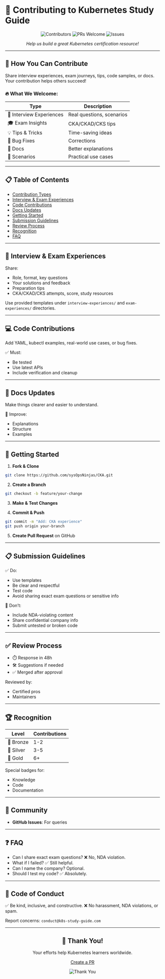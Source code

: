 # 🤝 Contributing to Kubernetes Study Guide

<div align="center">

![Contributors](https://img.shields.io/github/contributors/sysOpsNinjas/CKA?style=for-the-badge)
![PRs Welcome](https://img.shields.io/badge/PRs-welcome-brightgreen.svg?style=for-the-badge)
![Issues](https://img.shields.io/github/issues/sysOpsNinjas/CKA?style=for-the-badge)

*Help us build a great Kubernetes certification resource!*

</div>

---

## 🎯 How You Can Contribute

Share interview experiences, exam journeys, tips, code samples, or docs. Your contribution helps others succeed!

### 🔥 What We Welcome:

| Type                     | Description               |
| ------------------------ | ------------------------- |
| 📝 Interview Experiences | Real questions, scenarios |
| 🎓 Exam Insights         | CKA/CKAD/CKS tips         |
| 💡 Tips & Tricks         | Time-saving ideas         |
| 🐛 Bug Fixes             | Corrections               |
| 📖 Docs                  | Better explanations       |
| 🚀 Scenarios             | Practical use cases       |

---

## 📋 Table of Contents

* [Contribution Types](#-contribution-types)
* [Interview & Exam Experiences](#-interview--exam-experiences)
* [Code Contributions](#-code-contributions)
* [Docs Updates](#-docs-updates)
* [Getting Started](#-getting-started)
* [Submission Guidelines](#-submission-guidelines)
* [Review Process](#-review-process)
* [Recognition](#-recognition)
* [FAQ](#-faq)

---

## 📝 Interview & Exam Experiences

Share:

* Role, format, key questions
* Your solutions and feedback
* Preparation tips
* CKA/CKAD/CKS attempts, score, study resources

Use provided templates under `interview-experiences/` and `exam-experiences/` directories.

---

## 💻 Code Contributions

Add YAML, kubectl examples, real-world use cases, or bug fixes.

✅ Must:

* Be tested
* Use latest APIs
* Include verification and cleanup

---

## 📖 Docs Updates

Make things clearer and easier to understand.

🎯 Improve:

* Explanations
* Structure
* Examples

---

## 🚀 Getting Started

1. **Fork & Clone**

```bash
git clone https://github.com/sysOpsNinjas/CKA.git
```

2. **Create a Branch**

```bash
git checkout -b feature/your-change
```

3. **Make & Test Changes**

4. **Commit & Push**

```bash
git commit -m "Add: CKA experience"
git push origin your-branch
```

5. **Create Pull Request** on GitHub

---

## 📋 Submission Guidelines

✅ Do:

* Use templates
* Be clear and respectful
* Test code
* Avoid sharing exact exam questions or sensitive info

🚫 Don’t:

* Include NDA-violating content
* Share confidential company info
* Submit untested or broken code

---

## ✅ Review Process

* ⏱️ Response in 48h
* 🛠️ Suggestions if needed
* ✅ Merged after approval

Reviewed by:

* Certified pros
* Maintainers

---

## 🏆 Recognition

| Level     | Contributions |
| --------- | ------------- |
| 🥉 Bronze | 1-2           |
| 🥈 Silver | 3-5           |
| 🥇 Gold   | 6+            |

Special badges for:

* Knowledge
* Code
* Documentation

---

## 💬 Community

* **GitHub Issues**: For queries

---

## ❓ FAQ

* Can I share exact exam questions? ❌ No, NDA violation.
* What if I failed? ✅ Still helpful.
* Can I name the company? Optional.
* Should I test my code? ✅ Absolutely.

---

## 📜 Code of Conduct

✅ Be kind, inclusive, and constructive.
❌ No harassment, NDA violations, or spam.

Report concerns: `conduct@k8s-study-guide.com`

---

<div align="center">

## 🌟 Thank You!

Your efforts help Kubernetes learners worldwide.

[Create a PR](https://github.com/yourusername/k8s-study-guide/pulls)

![Thank You](https://img.shields.io/badge/Thank%20You-Contributors-red?style=for-the-badge\&logo=heart)

</div>
